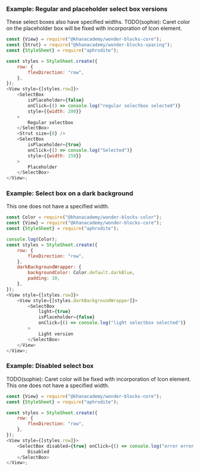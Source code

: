 ### Example: Regular and placeholder select box versions
These select boxes also have specified widths.
TODO(sophie): Caret color on the placeholder box will be fixed with incorporation of Icon element.

```js
const {View} = require("@khanacademy/wonder-blocks-core");
const {Strut} = require("@khanacademy/wonder-blocks-spacing");
const {StyleSheet} = require("aphrodite");

const styles = StyleSheet.create({
    row: {
        flexDirection: "row",
    },
});
<View style={[styles.row]}>
    <SelectBox
        isPlaceholder={false}
        onClick={() => console.log("regular selectbox selected")}
        style={{width: 200}}
    >
        Regular selectbox
    </SelectBox>
    <Strut size={8} />
    <SelectBox
        isPlaceholder={true}
        onClick={() => console.log("Selected")}             
        style={{width: 150}}
    >
        Placeholder
    </SelectBox>
</View>;
```

### Example: Select box on a dark background
This one does not have a specified width.

```js
const Color = require("@khanacademy/wonder-blocks-color");
const {View} = require("@khanacademy/wonder-blocks-core");
const {StyleSheet} = require("aphrodite");

console.log(Color);
const styles = StyleSheet.create({
    row: {
        flexDirection: "row",
    },
    darkBackgroundWrapper: {
        backgroundColor: Color.default.darkBlue,
        padding: 10,
    },
});
<View style={[styles.row]}>
    <View style={[styles.darkBackgroundWrapper]}>
        <SelectBox
            light={true}
            isPlaceholder={false}
            onClick={() => console.log("light selectbox selected")}
        >
            Light version
        </SelectBox>
    </View>
</View>;
```

### Example: Disabled select box
TODO(sophie): Caret color will be fixed with incorporation of Icon element.
This one does not have a specified width.

```js
const {View} = require("@khanacademy/wonder-blocks-core");
const {StyleSheet} = require("aphrodite");

const styles = StyleSheet.create({
    row: {
        flexDirection: "row",
    },
});
<View style={[styles.row]}>
    <SelectBox disabled={true} onClick={() => console.log("error error!!")}>
        Disabled
    </SelectBox>
</View>;
```
